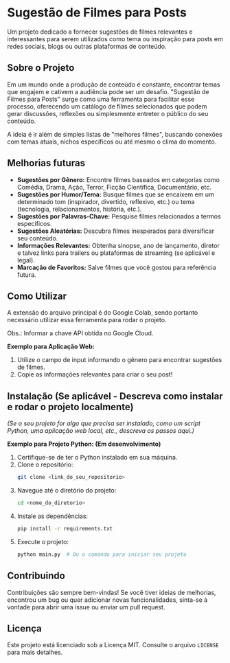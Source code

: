 # Sugestão de Filmes para Posts

Um projeto dedicado a fornecer sugestões de filmes relevantes e interessantes para serem utilizados como tema ou inspiração para posts em redes sociais, blogs ou outras plataformas de conteúdo.

## Sobre o Projeto

Em um mundo onde a produção de conteúdo é constante, encontrar temas que engajem e cativem a audiência pode ser um desafio. "Sugestão de Filmes para Posts" surge como uma ferramenta para facilitar esse processo, oferecendo um catálogo de filmes selecionados que podem gerar discussões, reflexões ou simplesmente entreter o público do seu conteúdo.

A ideia é ir além de simples listas de "melhores filmes", buscando conexões com temas atuais, nichos específicos ou até mesmo o clima do momento.

## Melhorias futuras 

* **Sugestões por Gênero:** Encontre filmes baseados em categorias como Comédia, Drama, Ação, Terror, Ficção Científica, Documentário, etc.
* **Sugestões por Humor/Tema:** Busque filmes que se encaixem em um determinado tom (inspirador, divertido, reflexivo, etc.) ou tema (tecnologia, relacionamentos, história, etc.).
* **Sugestões por Palavras-Chave:** Pesquise filmes relacionados a termos específicos.
* **Sugestões Aleatórias:** Descubra filmes inesperados para diversificar seu conteúdo.
* **Informações Relevantes:** Obtenha sinopse, ano de lançamento, diretor e talvez links para trailers ou plataformas de streaming (se aplicável e legal).
* **Marcação de Favoritos:** Salve filmes que você gostou para referência futura.

## Como Utilizar

A extensão do arquivo principal é do Google Colab, sendo portanto necessário utilizar essa ferramenta para rodar o projeto.

Obs.: Informar a chave API obtida no Google Cloud.

**Exemplo para Aplicação Web:**

1.  Utilize o campo de input informando o gênero para encontrar sugestões de filmes.
2.  Copie as informações relevantes para criar o seu post!

## Instalação (Se aplicável - Descreva como instalar e rodar o projeto localmente)

*(Se o seu projeto for algo que precisa ser instalado, como um script Python, uma aplicação web local, etc., descreva os passos aqui.)*

**Exemplo para Projeto Python: (Em desenvolvimento)**

1.  Certifique-se de ter o Python instalado em sua máquina.
2.  Clone o repositório:
    ```bash
    git clone <link_do_seu_repositorio>
    ```
3.  Navegue até o diretório do projeto:
    ```bash
    cd <nome_do_diretorio>
    ```
4.  Instale as dependências:
    ```bash
    pip install -r requirements.txt
    ```
5.  Execute o projeto:
    ```bash
    python main.py  # Ou o comando para iniciar seu projeto
    ```

## Contribuindo

Contribuições são sempre bem-vindas! Se você tiver ideias de melhorias, encontrou um bug ou quer adicionar novas funcionalidades, sinta-se à vontade para abrir uma issue ou enviar um pull request.

## Licença

Este projeto está licenciado sob a Licença MIT. Consulte o arquivo `LICENSE` para mais detalhes.
